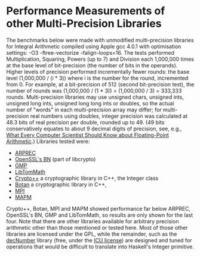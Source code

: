 # Performance Measurements of other Multi-Precision Libraries



The benchmarks below were made with unmodified multi-precision libraries for Integral Arithmetic compiled using Apple gcc 4.0.1 with optimisation settings: -O3 -ftree-vectorize -falign-loops=16.  The tests performed Multiplication, Squaring, Powers (up to 7) and Division each 1,000,000 times at the base level of bit-precision (the number of bits in the operands).  Higher levels of precision performed incrementally fewer rounds: the base level (1,000,000 / (i \* 3)) where i is the number for the round, incremented from 0.  For example, at a bit-precision of 512 (second bit-precision test), the number of rounds was (1,000,000 / (1 \* 3)) = (1,000,000 / 3) = 333,333 rounds.  Multi-precision libraries may use unsigned chars, unsigned ints, unsigned long ints, unsigned long long ints or doubles, so the actual number of "words" in each multi-precision array may differ; for multi-precision real numbers using doubles, integer precision was calculated at 48.3 bits of real precision per double, rounded up to 49.  (49 bits conservatively equates to about 9 decimal digits of precision, see, e.g., [
What Every Computer Scientist Should Know about Floating-Point Arithmetic](http://docs.sun.com/source/806-3568/ncg_goldberg.html).)  Libraries tested were:


- [ ARPREC](http://crd.lbl.gov/~dhbailey/mpdist/) 
- [ OpenSSL's BN](http://www.openssl.org/) (part of libcrypto)
- [ GMP](http://swox.com/gmp/)
- [ LibTomMath](http://math.libtomcrypt.com/)
- [
  Crypto++](http://www.eskimo.com/~weidai/cryptlib.html) a cryptographic library in C++, the Integer class
- [ Botan](http://botan.randombit.net/) a cryptographic library in C++, 
- [ MPI](http://www.cs.dartmouth.edu/~sting/mpi/)
- [ MAPM](http://www.tc.umn.edu/~ringx004/mapm-main.html)


Crypto++, Botan, MPI and MAPM showed performance far below ARPREC, OpenSSL's BN, GMP and LibTomMath, so results are only shown for the last four.  Note that there are other libraries available for arbitrary precision arithmetic other than those mentioned or tested here.  Most of those other libraries are licensed under the GPL, while the remainder, such as the [
decNumber](http://www2.hursley.ibm.com/decimal/decnumber.html) library (free, under the [
ICU license](http://www-306.ibm.com/software/globalization/icu/license.jsp)) are designed and tuned for operations that would be difficult to translate into Haskell's Integer primitive.



[](/trac/ghc/attachment/wiki/ReplacingGMPNotes/PerformanceMeasurements/Multiplication.gif)



[](/trac/ghc/attachment/wiki/ReplacingGMPNotes/PerformanceMeasurements/Squaring.gif)



[](/trac/ghc/attachment/wiki/ReplacingGMPNotes/PerformanceMeasurements/Powers_log10.gif)



[](/trac/ghc/attachment/wiki/ReplacingGMPNotes/PerformanceMeasurements/Division.gif)


